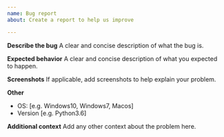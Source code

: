 ```yaml
---
name: Bug report
about: Create a report to help us improve

---
```


**Describe the bug**
A clear and concise description of what the bug is.

**Expected behavior**
A clear and concise description of what you expected to happen.

**Screenshots**
If applicable, add screenshots to help explain your problem.

**Other**

 - OS: [e.g. Windows10, Windows7, Macos]
 - Version [e.g. Python3.6]

**Additional context**
Add any other context about the problem here.
